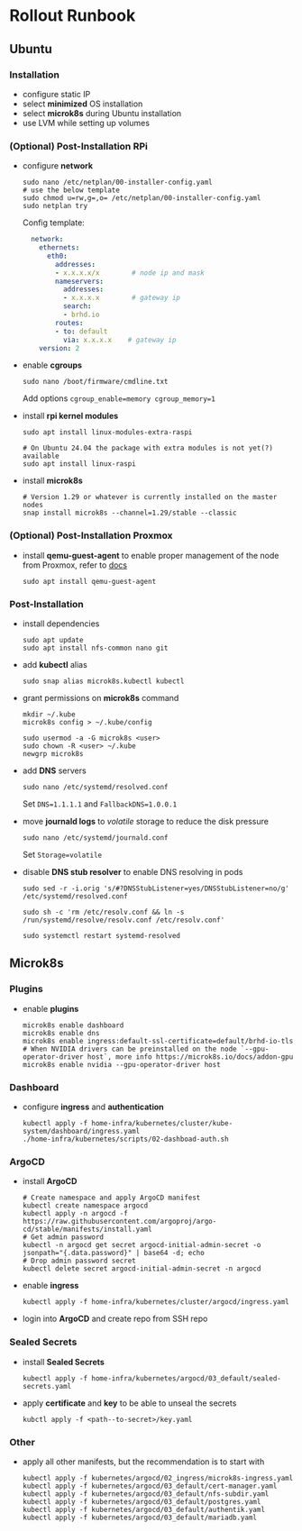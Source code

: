 # Rollout Runbook

## Ubuntu

### Installation

- configure static IP
- select **minimized** OS installation
- select **microk8s** during Ubuntu installation
- use LVM while setting up volumes

### (Optional) Post-Installation RPi
- configure **network**

  ```shell
  sudo nano /etc/netplan/00-installer-config.yaml
  # use the below template
  sudo chmod u=rw,g=,o= /etc/netplan/00-installer-config.yaml
  sudo netplan try
  ```
  
  Config template:
  ```yaml
    network:
      ethernets:
        eth0:
          addresses:
          - x.x.x.x/x        # node ip and mask
          nameservers:
            addresses:
            - x.x.x.x        # gateway ip
            search:
            - brhd.io
          routes:
          - to: default
            via: x.x.x.x    # gateway ip
      version: 2
    ```

- enable **cgroups**

  ```shell
  sudo nano /boot/firmware/cmdline.txt
  ```
  Add options `cgroup_enable=memory cgroup_memory=1`

- install **rpi kernel modules**

  ```shell
  sudo apt install linux-modules-extra-raspi

  # On Ubuntu 24.04 the package with extra modules is not yet(?) available
  sudo apt install linux-raspi
  ```

- install **microk8s**

  ```shell
  # Version 1.29 or whatever is currently installed on the master nodes
  snap install microk8s --channel=1.29/stable --classic
  ```

### (Optional) Post-Installation Proxmox
- install **qemu-guest-agent** to enable proper management of the node from Proxmox, refer to [docs](https://pve.proxmox.com/wiki/Qemu-guest-agent)

  ```
  sudo apt install qemu-guest-agent
  ```

### Post-Installation
- install dependencies

    ```shell
    sudo apt update
    sudo apt install nfs-common nano git
    ```
- add **kubectl** alias
    ```shell
    sudo snap alias microk8s.kubectl kubectl
    ```
- grant permissions on **microk8s** command

    ```shell
    mkdir ~/.kube
    microk8s config > ~/.kube/config

    sudo usermod -a -G microk8s <user>
    sudo chown -R <user> ~/.kube
    newgrp microk8s
    ```
- add **DNS** servers

    ```shell
    sudo nano /etc/systemd/resolved.conf
    ```
    Set `DNS=1.1.1.1` and `FallbackDNS=1.0.0.1`

- move **journald logs** to *volatile* storage to reduce the disk pressure

    ```shell
    sudo nano /etc/systemd/journald.conf 
    ```
    Set `Storage=volatile`

- disable **DNS stub resolver** to enable DNS resolving in pods

    ```shell
    sudo sed -r -i.orig 's/#?DNSStubListener=yes/DNSStubListener=no/g' /etc/systemd/resolved.conf  

    sudo sh -c 'rm /etc/resolv.conf && ln -s /run/systemd/resolve/resolv.conf /etc/resolv.conf' 

    sudo systemctl restart systemd-resolved
    ```

## Microk8s

### Plugins

- enable **plugins**

    ```shell
    microk8s enable dashboard
    microk8s enable dns
    microk8s enable ingress:default-ssl-certificate=default/brhd-io-tls
    # When NVIDIA drivers can be preinstalled on the node `--gpu-operator-driver host`, more info https://microk8s.io/docs/addon-gpu
    microk8s enable nvidia --gpu-operator-driver host
    ```

### Dashboard

- configure **ingress** and **authentication**

    ```shell
    kubectl apply -f home-infra/kubernetes/cluster/kube-system/dashboard/ingress.yaml
    ./home-infra/kubernetes/scripts/02-dashboad-auth.sh
    ```

### ArgoCD

- install **ArgoCD**

    ```shell
    # Create namespace and apply ArgoCD manifest
    kubectl create namespace argocd
    kubectl apply -n argocd -f https://raw.githubusercontent.com/argoproj/argo-cd/stable/manifests/install.yaml
    # Get admin password
    kubectl -n argocd get secret argocd-initial-admin-secret -o jsonpath="{.data.password}" | base64 -d; echo
    # Drop admin password secret
    kubectl delete secret argocd-initial-admin-secret -n argocd
    ```

- enable **ingress**
    ```shell
    kubectl apply -f home-infra/kubernetes/cluster/argocd/ingress.yaml
    ```

- login into **ArgoCD** and create repo from SSH repo

### Sealed Secrets

- install **Sealed Secrets**

    ```shell
    kubectl apply -f home-infra/kubernetes/argocd/03_default/sealed-secrets.yaml
    ```

- apply **certificate** and **key** to be able to unseal the secrets
    ```shell
    kubctl apply -f <path--to-secret>/key.yaml
    ```

### Other

- apply all other manifests, but the recommendation is to start with

    ```shell
    kubectl apply -f kubernetes/argocd/02_ingress/microk8s-ingress.yaml
    kubectl apply -f kubernetes/argocd/03_default/cert-manager.yaml
    kubectl apply -f kubernetes/argocd/03_default/nfs-subdir.yaml
    kubectl apply -f kubernetes/argocd/03_default/postgres.yaml
    kubectl apply -f kubernetes/argocd/03_default/authentik.yaml
    kubectl apply -f kubernetes/argocd/03_default/mariadb.yaml
    ```

